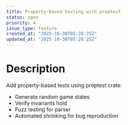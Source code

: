 ```yaml
---
title: Property-based testing with proptest
status: open
priority: 4
issue_type: feature
created_at: "2025-10-30T05:28:25Z"
updated_at: "2025-10-30T05:28:25Z"
---
```


# Description

Add property-based tests using proptest crate:
- Generate random game states
- Verify invariants hold
- Fuzz testing for parser
- Automated shrinking for bug reproduction
